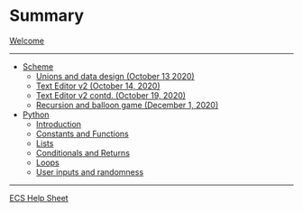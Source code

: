 # Summary

[Welcome](./index.md)

---

- [Scheme]()
    - [Unions and data design (October 13 2020)](./scheme/2020-10-13.md)
    - [Text Editor v2 (October 14, 2020)](./scheme/2020-10-14.md)
    - [Text Editor v2 contd. (October 19, 2020)](./scheme/2020-10-19.md)
    - [Recursion and balloon game (December 1, 2020)](./scheme/2020-12-1.md)
- [Python]()
    - [Introduction](./python/introduction.md)
    - [Constants and Functions](./python/constants-functions.md)
    - [Lists](./python/lists.md)
    - [Conditionals and Returns]()
    - [Loops](./python/loops.md)
    - [User inputs and randomness]()

---

[ECS Help Sheet](./help-sheet.md)
